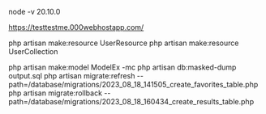 node -v 20.10.0

https://testtestme.000webhostapp.com/

php artisan make:resource UserResource
php artisan make:resource UserCollection

php artisan make:model ModelEx -mc
php artisan db:masked-dump output.sql
php artisan migrate:refresh --path=/database/migrations/2023_08_18_141505_create_favorites_table.php
php artisan migrate:rollback --path=/database/migrations/2023_08_18_160434_create_results_table.php